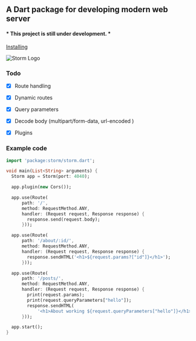 ## A Dart package for developing modern web server
#### * This project is still under development. *


[Installing](https://pub.dev/packages/storm)


![Storm Logo](https://i.ibb.co/YfGNLBv/storm.png)

### Todo

- [x] Route handling
- [x] Dynamic routes
- [x] Query parameters
- [x] Decode body (multipart/form-data, url-encoded )
- [x] Plugins


### Example code
```dart
import 'package:storm/storm.dart';

void main(List<String> arguments) {
  Storm app = Storm(port: 4040);

  app.plugin(new Cors());

  app.use(Route(
      path: '/',
      method: RequestMethod.ANY,
      handler: (Request request, Response response) {
        response.send(request.body);
      }));

  app.use(Route(
      path: '/about/:id/',
      method: RequestMethod.ANY,
      handler: (Request request, Response response) {
        response.sendHTML('<h1>${request.params?["id"]}</h1>');
      }));

  app.use(Route(
      path: '/posts/',
      method: RequestMethod.ANY,
      handler: (Request request, Response response) {
        print(request.params);
        print(request.queryParameters["hello"]);
        response.sendHTML(
            '<h1>About working ${request.queryParameters["hello"]}</h1>');
      }));

  app.start();
}

```